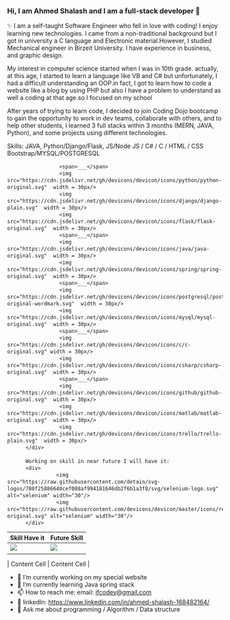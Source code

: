 ### Hi, I am Ahmed Shalash and I am a full-stack developer 👋

✨ I am a self-taught Software Engineer who fell in love with coding! I enjoy learning new technologies. I came from a non-traditional background but I got in university a C language and Electronic material.However, I studied Mechanical engineer in Birzeit University. I have experience in business, and graphic design.

My interest in computer science started when I was in 10th grade. actually, at this age, I started to learn a language like VB and C# but unfortunately, I had a difficult understanding an OOP.in fact, I got to learn how to code a website like a blog by using PHP but also I have a problem to understand as well a coding at that age.so I focused on my school 

After years of trying to learn code, I decided to join Coding Dojo bootcamp to gain the opportunity to work in dev teams, collaborate with others, and to help other students, I learned 3 full stacks within 3 months (MERN, JAVA, Python), and some projects using different technologies.

Skills: JAVA, Python/Django/Flask, JS/Node JS / C# / C / HTML / CSS Bootstrap/MYSQL/POSTGRESQL
<html>
          <div> 
                    
                     
                   
                     <span>___</span>
                     <img src="https://cdn.jsdelivr.net/gh/devicons/devicon/icons/python/python-original.svg"  width = 30px/>
                     <img src="https://cdn.jsdelivr.net/gh/devicons/devicon/icons/django/django-plain.svg"  width = 30px/>
                     <img src="https://cdn.jsdelivr.net/gh/devicons/devicon/icons/flask/flask-original.svg"  width = 30px/>
                     <span>___</span>
                     <img src="https://cdn.jsdelivr.net/gh/devicons/devicon/icons/java/java-original.svg"  width = 30px/>
                     <img src="https://cdn.jsdelivr.net/gh/devicons/devicon/icons/spring/spring-original.svg"  width = 30px/>
                     <span>___</span>
                     <img src="https://cdn.jsdelivr.net/gh/devicons/devicon/icons/postgresql/postgresql-original-wordmark.svg"  width = 30px/>
                     <img src="https://cdn.jsdelivr.net/gh/devicons/devicon/icons/mysql/mysql-original.svg"  width = 30px/>
                     <span>___</span>
                     <img src="https://cdn.jsdelivr.net/gh/devicons/devicon/icons/c/c-original.svg" width = 30px/>    
                     <img src="https://cdn.jsdelivr.net/gh/devicons/devicon/icons/csharp/csharp-original.svg"  width = 30px/>
                     <span>___</span>
                     <img src="https://cdn.jsdelivr.net/gh/devicons/devicon/icons/github/github-original.svg"  width = 30px/>
                     <img src="https://cdn.jsdelivr.net/gh/devicons/devicon/icons/matlab/matlab-original.svg"  width = 30px/>
                     <img src="https://cdn.jsdelivr.net/gh/devicons/devicon/icons/trello/trello-plain.svg"  width = 30px/>    
          </div>
          
          Working on skill in near future I will have it: 
          <div>
                    <img src="https://raw.githubusercontent.com/detain/svg-logos/780f25886640cef088af994181646db2f6b1a3f8/svg/selenium-logo.svg" alt="selenium" width="30"/>
                    <img src="https://raw.githubusercontent.com/devicons/devicon/master/icons/redux/redux-original.svg" alt="selenium" width="30"/>
          </div>
          
| Skill Have it  | Future Skill |
| ------------- | ------------- |
| <img src="https://cdn.jsdelivr.net/gh/devicons/devicon/icons/html5/html5-original.svg"  width = 30px/>  | <img src="https://cdn.jsdelivr.net/gh/devicons/devicon/icons/css3/css3-original.svg" width = 30px/>  | <img src="https://cdn.jsdelivr.net/gh/devicons/devicon/icons/css3/css3-original.svg" width = 30px/>  |   <img src="https://cdn.jsdelivr.net/gh/devicons/devicon/icons/bootstrap/bootstrap-original.svg"  width = 30px/>
          
| Content Cell  | Content Cell  |
</html>
          

- 🔭 I’m currently working on my special website
- 🌱 I’m currently learning Java spring stack
- 📫 How to reach me: email: ifcodey@gmail.com
- 🔭 linkedIn: https://www.linkedin.com/in/ahmed-shalash-168482164/
- 💬 Ask me about programming / Algorithm / Data structure
